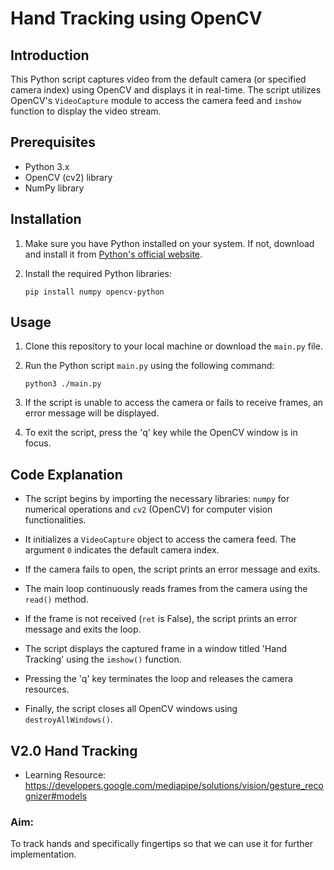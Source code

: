 # Hand Tracking using OpenCV

## Introduction

This Python script captures video from the default camera (or specified camera index) using OpenCV and displays it in real-time. The script utilizes OpenCV's `VideoCapture` module to access the camera feed and `imshow` function to display the video stream.

## Prerequisites

- Python 3.x
- OpenCV (cv2) library
- NumPy library

## Installation

1. Make sure you have Python installed on your system. If not, download and install it from [Python's official website](https://www.python.org/downloads/).

2. Install the required Python libraries:

    ```pip install numpy opencv-python```

## Usage

1. Clone this repository to your local machine or download the `main.py` file.

2. Run the Python script `main.py` using the following command:

    ```python3 ./main.py```

3. If the script is unable to access the camera or fails to receive frames, an error message will be displayed.

4. To exit the script, press the 'q' key while the OpenCV window is in focus.

## Code Explanation

- The script begins by importing the necessary libraries: `numpy` for numerical operations and `cv2` (OpenCV) for computer vision functionalities.

- It initializes a `VideoCapture` object to access the camera feed. The argument `0` indicates the default camera index.

- If the camera fails to open, the script prints an error message and exits.

- The main loop continuously reads frames from the camera using the `read()` method.

- If the frame is not received (`ret` is False), the script prints an error message and exits the loop.

- The script displays the captured frame in a window titled 'Hand Tracking' using the `imshow()` function.

- Pressing the 'q' key terminates the loop and releases the camera resources.

- Finally, the script closes all OpenCV windows using `destroyAllWindows()`.

## V2.0 Hand Tracking

- Learning Resource: https://developers.google.com/mediapipe/solutions/vision/gesture_recognizer#models

### Aim: 

To track hands and specifically fingertips so that we can use it for further implementation.



